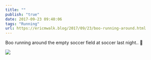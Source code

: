 ```yaml
---
title: ""
publish: "true"
date: 2017-09-23 09:40:06
tags: "Running"
url: https://ericmwalk.blog/2017/09/23/boo-running-around.html
---
```


Boo running around the empty soccer field at soccer last night.. 👻

![](https://ericmwalk.blog/uploads/2022/d3c7467de0.jpg)